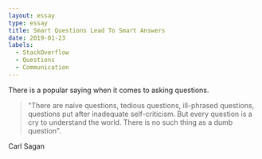 ```yaml
---
layout: essay
type: essay
title: Smart Questions Lead To Smart Answers
date: 2019-01-23
labels:
  - StackOverflow
  - Questions
  - Communication
---
```


There is a popular saying when it comes to asking questions.

>"There are naive questions, tedious questions, ill-phrased questions, questions put after inadequate self-criticism. But every question is a cry to understand the world. There is no such thing as a dumb question".
<footer> Carl Sagan
